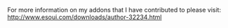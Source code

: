 For more information on my addons that I have contributed to please visit: 
http://www.esoui.com/downloads/author-32234.html
